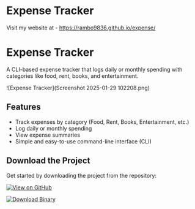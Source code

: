 # Expense Tracker
Visit my website at - https://rambo9836.github.io/expense/
# Expense Tracker

A CLI-based expense tracker that logs daily or monthly spending with categories like food, rent, books, and entertainment.

![Expense Tracker](Screenshot 2025-01-29 102208.png)

## Features
- Track expenses by category (Food, Rent, Books, Entertainment, etc.)
- Log daily or monthly spending
- View expense summaries
- Simple and easy-to-use command-line interface (CLI)

## Download the Project
Get started by downloading the project from the repository:

[![View on GitHub](https://img.shields.io/badge/View%20on-GitHub-green?style=for-the-badge&logo=github)](your-github-repository-link)

[![Download Binary](https://img.shields.io/badge/Download-Binary-green?style=for-the-badge)](https://github.com/Rambo9836/expense/blob/main/expense_tracker)


